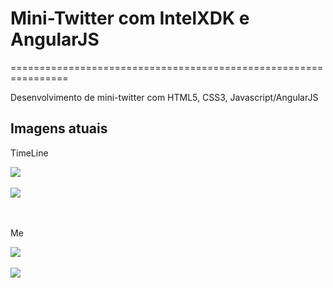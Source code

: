<h1>Mini-Twitter com IntelXDK e AngularJS</h1>
================================================================

<p>
	Desenvolvimento de mini-twitter com HTML5, CSS3, Javascript/AngularJS
</p>

<h2>Imagens atuais</h2>
<p>TimeLine</p>
<img src="http://i.imgur.com/s1gnpPY.jpg"><br><br>
<img src="http://i.imgur.com/JfiIKII.jpg"><br><br><br>

<p>Me</p>
<img src="http://imgur.com/7xQ8494"><br><br>
<img src="http://imgur.com/eNBfdkj">
